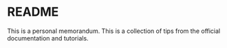 # README

This is a personal memorandum.
This is a collection of tips from the official documentation and tutorials.
